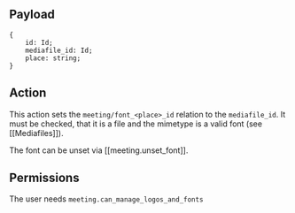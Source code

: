 ## Payload
```
{
    id: Id;
    mediafile_id: Id;
    place: string;
}
```

## Action
This action sets the `meeting/font_<place>_id` relation to the `mediafile_id`. It must be checked, that it is a file and the mimetype is a valid font (see [[Mediafiles]]).

The font can be unset via [[meeting.unset_font]].

## Permissions
The user needs `meeting.can_manage_logos_and_fonts`
